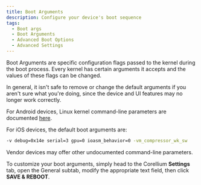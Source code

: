 ```yaml
---
title: Boot Arguments
description: Configure your device's boot sequence
tags:
  - Boot args
  - Boot Arguments
  - Advanced Boot Options
  - Advanced Settings
---
```


Boot Arguments are specific configuration flags passed to the kernel during the boot process. Every kernel has certain arguments it accepts and the values of these flags can be changed.

In general, it isn't safe to remove or change the default arguments if you aren't sure what you're doing, since the device and UI features may no longer work correctly.

For Android devices, Linux kernel command-line parameters are documented [here](https://www.kernel.org/doc/html/latest/admin-guide/kernel-parameters.html).

For iOS devices, the default boot arguments are:

```bash
-v debug=0x14e serial=3 gpu=0 ioasm_behavior=0 -vm_compressor_wk_sw
```

Vendor devices may offer other undocumented command-line parameters.

To customize your boot arguments, simply head to the Corellium **Settings** tab, open the General subtab, modify the appropriate text field, then click **SAVE & REBOOT**.
